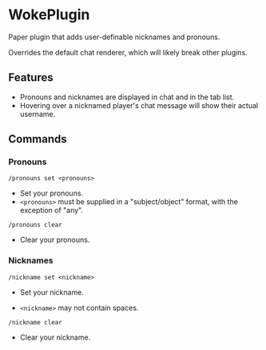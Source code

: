# WokePlugin

Paper plugin that adds user-definable nicknames and pronouns.

Overrides the default chat renderer, which will likely break other plugins.

## Features

- Pronouns and nicknames are displayed in chat and in the tab list.
- Hovering over a nicknamed player's chat message will show their actual username.

## Commands

### Pronouns

`/pronouns set <pronouns>`

- Set your pronouns.
- `<pronouns>` must be supplied in a "subject/object" format, with the exception of "any".

`/pronouns clear`

- Clear your pronouns.

### Nicknames

`/nickname set <nickname>`

- Set your nickname.

- `<nickname>` may not contain spaces.

`/nickname clear`

- Clear your nickname.

